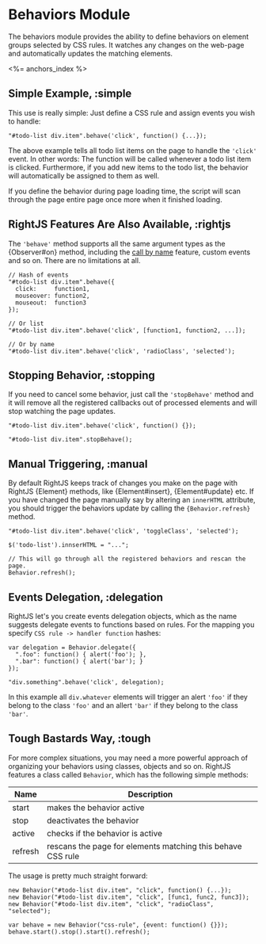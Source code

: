 # Behaviors Module

The behaviors module provides the ability to define behaviors on element groups selected by
CSS rules. It watches any changes on the web-page and automatically updates the matching 
elements.

<%= anchors_index %>


## Simple Example, :simple

This use is really simple: Just define a CSS rule and assign events you wish to handle:

    "#todo-list div.item".behave('click', function() {...});

The above example tells all todo list items on the page to handle the `'click'` event. In
other words: The function will be called whenever a todo list item is clicked. Furthermore,
if you add new items to the todo list, the behavior will automatically be assigned to them
as well.

If you define the behavior during page loading time, the script will scan through the page
entire page once more when it finished loading.

## RightJS Features Are Also Available, :rightjs

The `'behave'` method supports all the same argument types as the {Observer#on} method,
including the [call by name](/tutorials/call-by-name) feature, custom events and so on.
There are no limitations at all.

    // Hash of events
    "#todo-list div.item".behave({
      click:     function1,
      mouseover: function2,
      mouseout:  function3
    });

    // Or list
    "#todo-list div.item".behave('click', [function1, function2, ...]);

    // Or by name
    "#todo-list div.item".behave('click', 'radioClass', 'selected');


## Stopping Behavior, :stopping

If you need to cancel some behavior, just call the `'stopBehave'` method and it will remove all
the registered callbacks out of processed elements and will stop watching the page updates.

    "#todo-list div.item".behave('click', function() {});

    "#todo-list div.item".stopBehave();


## Manual Triggering, :manual

By default RightJS keeps track of changes you make on the page with RightJS {Element} methods, like
{Element#insert}, {Element#update} etc. If you have changed the page manually say by altering an
`innerHTML` attribute, you should trigger the behaviors update by calling the `{Behavior.refresh}`
method.

    "#todo-list div.item".behave('click', 'toggleClass', 'selected');

    $('todo-list').innserHTML = "...";

    // This will go through all the registered behaviors and rescan the page.
    Behavior.refresh();


## Events Delegation, :delegation

RightJS let's you create events delegation objects, which as the name suggests delegate events to
functions based on rules. For the mapping you specify `CSS rule -> handler function` hashes:

    var delegation = Behavior.delegate({
      ".foo": function() { alert('foo'); },
      ".bar": function() { alert('bar'); }
    });

    "div.something".behave('click', delegation);

In this example all `div.whatever` elements will trigger an alert `'foo'` if they belong to the
class `'foo'` and an allert `'bar'` if they belong to the class `'bar'`.


## Tough Bastards Way, :tough

For more complex situations, you may need a more powerful approach of organizing your behaviors
using classes, objects and so on. RightJS features a class called `Behavior`, which has the 
following simple methods:

Name    | Description
--------|------------------------------------------------------------
start   | makes the behavior active
stop    | deactivates the behavior
active  | checks if the behavior is active
refresh | rescans the page for elements matching this behave CSS rule

The usage is pretty much straight forward:

    new Behavior("#todo-list div.item", "click", function() {...});
    new Behavior("#todo-list div.item", "click", [func1, func2, func3]);
    new Behavior("#todo-list div.item", "click", "radioClass", "selected");

    var behave = new Behavior("css-rule", {event: function() {}});
    behave.start().stop().start().refresh();
